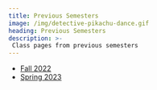 ```yaml
---
title: Previous Semesters
image: /img/detective-pikachu-dance.gif
heading: Previous Semesters
description: >-
 Class pages from previous semesters
---
```


* [Fall 2022](sks/fall2022)
* [Spring 2023](sks/fall2022)